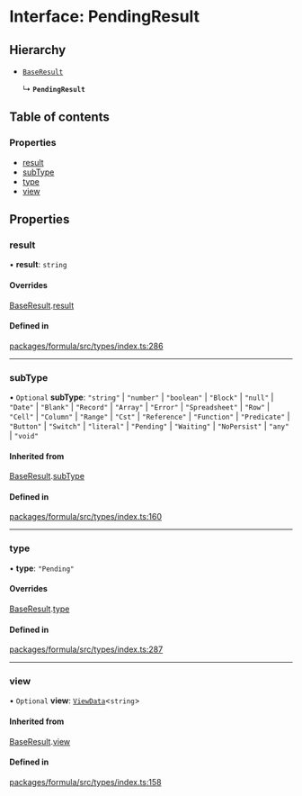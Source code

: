 # Interface: PendingResult

## Hierarchy

- [`BaseResult`](BaseResult.md)

  ↳ **`PendingResult`**

## Table of contents

### Properties

- [result](PendingResult.md#result)
- [subType](PendingResult.md#subtype)
- [type](PendingResult.md#type)
- [view](PendingResult.md#view)

## Properties

### <a id="result" name="result"></a> result

• **result**: `string`

#### Overrides

[BaseResult](BaseResult.md).[result](BaseResult.md#result)

#### Defined in

[packages/formula/src/types/index.ts:286](https://github.com/mashcard/mashcard/blob/main/packages/formula/src/types/index.ts#L286)

___

### <a id="subtype" name="subtype"></a> subType

• `Optional` **subType**: ``"string"`` \| ``"number"`` \| ``"boolean"`` \| ``"Block"`` \| ``"null"`` \| ``"Date"`` \| ``"Blank"`` \| ``"Record"`` \| ``"Array"`` \| ``"Error"`` \| ``"Spreadsheet"`` \| ``"Row"`` \| ``"Cell"`` \| ``"Column"`` \| ``"Range"`` \| ``"Cst"`` \| ``"Reference"`` \| ``"Function"`` \| ``"Predicate"`` \| ``"Button"`` \| ``"Switch"`` \| ``"literal"`` \| ``"Pending"`` \| ``"Waiting"`` \| ``"NoPersist"`` \| ``"any"`` \| ``"void"``

#### Inherited from

[BaseResult](BaseResult.md).[subType](BaseResult.md#subtype)

#### Defined in

[packages/formula/src/types/index.ts:160](https://github.com/mashcard/mashcard/blob/main/packages/formula/src/types/index.ts#L160)

___

### <a id="type" name="type"></a> type

• **type**: ``"Pending"``

#### Overrides

[BaseResult](BaseResult.md).[type](BaseResult.md#type)

#### Defined in

[packages/formula/src/types/index.ts:287](https://github.com/mashcard/mashcard/blob/main/packages/formula/src/types/index.ts#L287)

___

### <a id="view" name="view"></a> view

• `Optional` **view**: [`ViewData`](ViewData.md)<`string`\>

#### Inherited from

[BaseResult](BaseResult.md).[view](BaseResult.md#view)

#### Defined in

[packages/formula/src/types/index.ts:158](https://github.com/mashcard/mashcard/blob/main/packages/formula/src/types/index.ts#L158)
